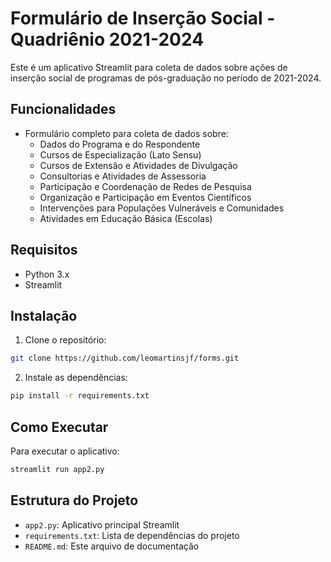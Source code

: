 # Formulário de Inserção Social - Quadriênio 2021-2024

Este é um aplicativo Streamlit para coleta de dados sobre ações de inserção social de programas de pós-graduação no período de 2021-2024.

## Funcionalidades

- Formulário completo para coleta de dados sobre:
  - Dados do Programa e do Respondente
  - Cursos de Especialização (Lato Sensu)
  - Cursos de Extensão e Atividades de Divulgação
  - Consultorias e Atividades de Assessoria
  - Participação e Coordenação de Redes de Pesquisa
  - Organização e Participação em Eventos Científicos
  - Intervenções para Populações Vulneráveis e Comunidades
  - Atividades em Educação Básica (Escolas)

## Requisitos

- Python 3.x
- Streamlit

## Instalação

1. Clone o repositório:
```bash
git clone https://github.com/leomartinsjf/forms.git
```

2. Instale as dependências:
```bash
pip install -r requirements.txt
```

## Como Executar

Para executar o aplicativo:

```bash
streamlit run app2.py
```

## Estrutura do Projeto

- `app2.py`: Aplicativo principal Streamlit
- `requirements.txt`: Lista de dependências do projeto
- `README.md`: Este arquivo de documentação 